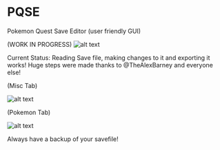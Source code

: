 # PQSE
Pokemon Quest Save Editor (user friendly GUI)

(WORK IN PROGRESS)
![alt text](https://github.com/xSillusx/PQSE/blob/master/screen.PNG)


Current Status: Reading Save file, making changes to it and exporting it works!
Huge steps were made thanks to @TheAlexBarney and everyone else!

(Misc Tab)

![alt text](https://github.com/xSillusx/PQSE/blob/master/screen2.PNG)

(Pokemon Tab)

![alt text](https://github.com/xSillusx/PQSE/blob/master/screen3.PNG)



Always have a backup of your savefile!
